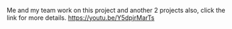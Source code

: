 Me and my team work on this project and another 2 projects also, click the link for more details.
https://youtu.be/Y5dpjrMarTs
